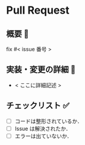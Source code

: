# Pull Request

## 概要 :eyes:

fix #< issue 番号 >

## 実装・変更の詳細 :speech_balloon:

- < ここに詳細記述 >

## チェックリスト :white_check_mark:

- [ ] コードは整形されているか．
- [ ] Issue は解決されたか．
- [ ] エラーは出ていないか．
